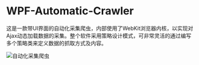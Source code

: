 # WPF-Automatic-Crawler
这是一款带UI界面的自动化采集爬虫，内部使用了WebKit浏览器内核，以实现对Ajax动态加载数据的采集。整个软件采用策略设计模式，可非常灵活的通过编写多个策略类来定义数据的抓取方式及内容。

![自动化采集爬虫](
https://raw.githubusercontent.com/microfisher/EOS-Dragon-Bidding-Dapp/master/自动化采集爬虫.png)
